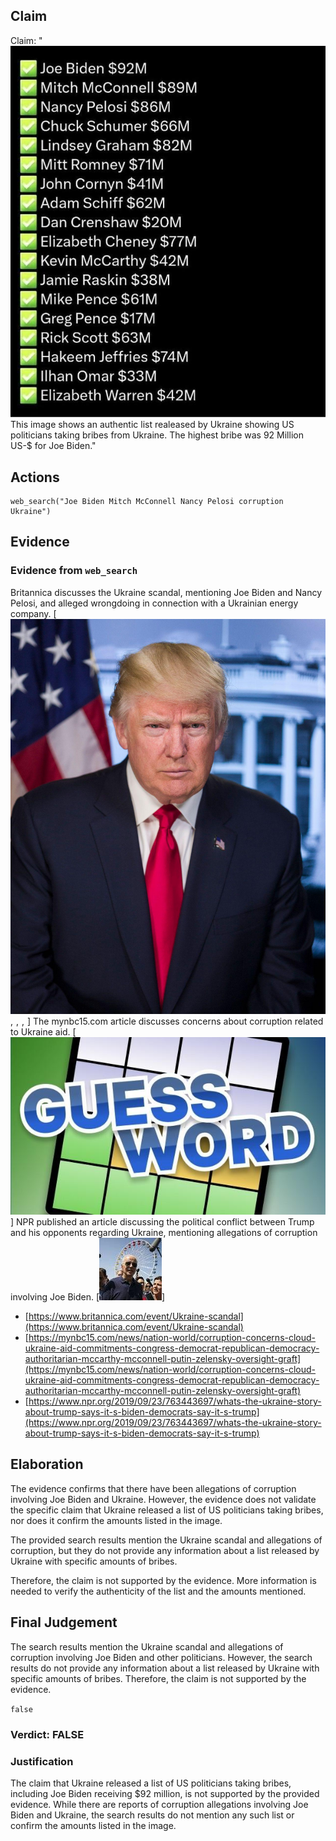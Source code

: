 ## Claim
Claim: "![image 18](media/59.jpg) This image shows an authentic list realeased by Ukraine showing US politicians taking bribes from Ukraine. The highest bribe was 92 Million US-$ for Joe Biden."

## Actions
```
web_search("Joe Biden Mitch McConnell Nancy Pelosi corruption Ukraine")
```

## Evidence
### Evidence from `web_search`
Britannica discusses the Ukraine scandal, mentioning Joe Biden and Nancy Pelosi, and alleged wrongdoing in connection with a Ukrainian energy company. [![image 9688](media/2025-08-30_22-26-1756592783-997709.jpg), ![image 9689](media/2025-08-30_22-26-1756592784-641212.jpg), ![image 9690](media/2025-08-30_22-26-1756592785-251846.jpg), ![image 9691](media/2025-08-30_22-26-1756592785-892268.jpg)] The mynbc15.com article discusses concerns about corruption related to Ukraine aid. [![image 9713](media/2025-08-30_22-26-1756592801-698734.jpg)] NPR published an article discussing the political conflict between Trump and his opponents regarding Ukraine, mentioning allegations of corruption involving Joe Biden. [![image 9717](media/2025-08-30_22-27-1756592823-950719.jpg)]

*   [https://www.britannica.com/event/Ukraine-scandal](https://www.britannica.com/event/Ukraine-scandal)
*   [https://mynbc15.com/news/nation-world/corruption-concerns-cloud-ukraine-aid-commitments-congress-democrat-republican-democracy-authoritarian-mccarthy-mcconnell-putin-zelensky-oversight-graft](https://mynbc15.com/news/nation-world/corruption-concerns-cloud-ukraine-aid-commitments-congress-democrat-republican-democracy-authoritarian-mccarthy-mcconnell-putin-zelensky-oversight-graft)
*   [https://www.npr.org/2019/09/23/763443697/whats-the-ukraine-story-about-trump-says-it-s-biden-democrats-say-it-s-trump](https://www.npr.org/2019/09/23/763443697/whats-the-ukraine-story-about-trump-says-it-s-biden-democrats-say-it-s-trump)


## Elaboration
The evidence confirms that there have been allegations of corruption involving Joe Biden and Ukraine. However, the evidence does not validate the specific claim that Ukraine released a list of US politicians taking bribes, nor does it confirm the amounts listed in the image.

The provided search results mention the Ukraine scandal and allegations of corruption, but they do not provide any information about a list released by Ukraine with specific amounts of bribes.

Therefore, the claim is not supported by the evidence. More information is needed to verify the authenticity of the list and the amounts mentioned.


## Final Judgement
The search results mention the Ukraine scandal and allegations of corruption involving Joe Biden and other politicians. However, the search results do not provide any information about a list released by Ukraine with specific amounts of bribes. Therefore, the claim is not supported by the evidence.

`false`

### Verdict: FALSE

### Justification
The claim that Ukraine released a list of US politicians taking bribes, including Joe Biden receiving $92 million, is not supported by the provided evidence. While there are reports of corruption allegations involving Joe Biden and Ukraine, the search results do not mention any such list or confirm the amounts listed in the image.
